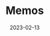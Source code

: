 ---
title: 'Memos'
url: "memos"
date: 2023-02-13
layout: memos
menu:
  main:
    name: "Memos"
    weight: 2
---